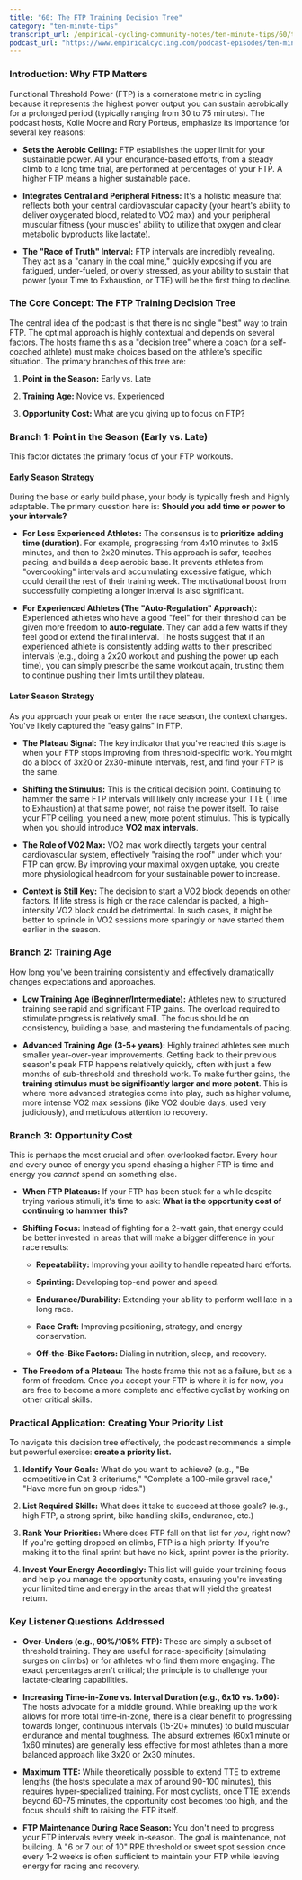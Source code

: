 ```yaml
---
title: "60: The FTP Training Decision Tree"
category: "ten-minute-tips"
transcript_url: /empirical-cycling-community-notes/ten-minute-tips/60/tmt60 ftp training decision tree (transcribed on 07-Aug-2025 11-15-17).txt
podcast_url: "https://www.empiricalcycling.com/podcast-episodes/ten-minute-tips-60-the-ftp-training-decision-tree"
---
```


### Introduction: Why FTP Matters

Functional Threshold Power (FTP) is a cornerstone metric in cycling because it represents the highest power output you can sustain aerobically for a prolonged period (typically ranging from 30 to 75 minutes). The podcast hosts, Kolie Moore and Rory Porteus, emphasize its importance for several key reasons:

-   **Sets the Aerobic Ceiling:** FTP establishes the upper limit for your sustainable power. All your endurance-based efforts, from a steady climb to a long time trial, are performed at percentages of your FTP. A higher FTP means a higher sustainable pace.
    
-   **Integrates Central and Peripheral Fitness:** It's a holistic measure that reflects both your central cardiovascular capacity (your heart's ability to deliver oxygenated blood, related to VO2 max) and your peripheral muscular fitness (your muscles' ability to utilize that oxygen and clear metabolic byproducts like lactate).
    
-   **The "Race of Truth" Interval:** FTP intervals are incredibly revealing. They act as a "canary in the coal mine," quickly exposing if you are fatigued, under-fueled, or overly stressed, as your ability to sustain that power (your Time to Exhaustion, or TTE) will be the first thing to decline.
    

### The Core Concept: The FTP Training Decision Tree

The central idea of the podcast is that there is no single "best" way to train FTP. The optimal approach is highly contextual and depends on several factors. The hosts frame this as a "decision tree" where a coach (or a self-coached athlete) must make choices based on the athlete's specific situation. The primary branches of this tree are:

1.  **Point in the Season:** Early vs. Late
    
2.  **Training Age:** Novice vs. Experienced
    
3.  **Opportunity Cost:** What are you giving up to focus on FTP?
    

### Branch 1: Point in the Season (Early vs. Late)

This factor dictates the primary focus of your FTP workouts.

#### **Early Season Strategy**

During the base or early build phase, your body is typically fresh and highly adaptable. The primary question here is: **Should you add time or power to your intervals?**

-   **For Less Experienced Athletes:** The consensus is to **prioritize adding time (duration)**. For example, progressing from 4x10 minutes to 3x15 minutes, and then to 2x20 minutes. This approach is safer, teaches pacing, and builds a deep aerobic base. It prevents athletes from "overcooking" intervals and accumulating excessive fatigue, which could derail the rest of their training week. The motivational boost from successfully completing a longer interval is also significant.
    
-   **For Experienced Athletes (The "Auto-Regulation" Approach):** Experienced athletes who have a good "feel" for their threshold can be given more freedom to **auto-regulate**. They can add a few watts if they feel good or extend the final interval. The hosts suggest that if an experienced athlete is consistently adding watts to their prescribed intervals (e.g., doing a 2x20 workout and pushing the power up each time), you can simply prescribe the same workout again, trusting them to continue pushing their limits until they plateau.
    

#### **Later Season Strategy**

As you approach your peak or enter the race season, the context changes. You've likely captured the "easy gains" in FTP.

-   **The Plateau Signal:** The key indicator that you've reached this stage is when your FTP stops improving from threshold-specific work. You might do a block of 3x20 or 2x30-minute intervals, rest, and find your FTP is the same.
    
-   **Shifting the Stimulus:** This is the critical decision point. Continuing to hammer the same FTP intervals will likely only increase your TTE (Time to Exhaustion) at that same power, not raise the power itself. To raise your FTP ceiling, you need a new, more potent stimulus. This is typically when you should introduce **VO2 max intervals**.
    
-   **The Role of VO2 Max:** VO2 max work directly targets your central cardiovascular system, effectively "raising the roof" under which your FTP can grow. By improving your maximal oxygen uptake, you create more physiological headroom for your sustainable power to increase.
    
-   **Context is Still Key:** The decision to start a VO2 block depends on other factors. If life stress is high or the race calendar is packed, a high-intensity VO2 block could be detrimental. In such cases, it might be better to sprinkle in VO2 sessions more sparingly or have started them earlier in the season.
    

### Branch 2: Training Age

How long you've been training consistently and effectively dramatically changes expectations and approaches.

-   **Low Training Age (Beginner/Intermediate):** Athletes new to structured training see rapid and significant FTP gains. The overload required to stimulate progress is relatively small. The focus should be on consistency, building a base, and mastering the fundamentals of pacing.
    
-   **Advanced Training Age (3-5+ years):** Highly trained athletes see much smaller year-over-year improvements. Getting back to their previous season's peak FTP happens relatively quickly, often with just a few months of sub-threshold and threshold work. To make further gains, the **training stimulus must be significantly larger and more potent**. This is where more advanced strategies come into play, such as higher volume, more intense VO2 max sessions (like VO2 double days, used very judiciously), and meticulous attention to recovery.
    

### Branch 3: Opportunity Cost

This is perhaps the most crucial and often overlooked factor. Every hour and every ounce of energy you spend chasing a higher FTP is time and energy you _cannot_ spend on something else.

-   **When FTP Plateaus:** If your FTP has been stuck for a while despite trying various stimuli, it's time to ask: **What is the opportunity cost of continuing to hammer this?**
    
-   **Shifting Focus:** Instead of fighting for a 2-watt gain, that energy could be better invested in areas that will make a bigger difference in your race results:
    
    -   **Repeatability:** Improving your ability to handle repeated hard efforts.
        
    -   **Sprinting:** Developing top-end power and speed.
        
    -   **Endurance/Durability:** Extending your ability to perform well late in a long race.
        
    -   **Race Craft:** Improving positioning, strategy, and energy conservation.
        
    -   **Off-the-Bike Factors:** Dialing in nutrition, sleep, and recovery.
        
-   **The Freedom of a Plateau:** The hosts frame this not as a failure, but as a form of freedom. Once you accept your FTP is where it is for now, you are free to become a more complete and effective cyclist by working on other critical skills.
    

### Practical Application: Creating Your Priority List

To navigate this decision tree effectively, the podcast recommends a simple but powerful exercise: **create a priority list.**

1.  **Identify Your Goals:** What do you want to achieve? (e.g., "Be competitive in Cat 3 criteriums," "Complete a 100-mile gravel race," "Have more fun on group rides.")
    
2.  **List Required Skills:** What does it take to succeed at those goals? (e.g., high FTP, a strong sprint, bike handling skills, endurance, etc.)
    
3.  **Rank Your Priorities:** Where does FTP fall on that list for _you_, right now? If you're getting dropped on climbs, FTP is a high priority. If you're making it to the final sprint but have no kick, sprint power is the priority.
    
4.  **Invest Your Energy Accordingly:** This list will guide your training focus and help you manage the opportunity costs, ensuring you're investing your limited time and energy in the areas that will yield the greatest return.
    

### Key Listener Questions Addressed

-   **Over-Unders (e.g., 90%/105% FTP):** These are simply a subset of threshold training. They are useful for race-specificity (simulating surges on climbs) or for athletes who find them more engaging. The exact percentages aren't critical; the principle is to challenge your lactate-clearing capabilities.
    
-   **Increasing Time-in-Zone vs. Interval Duration (e.g., 6x10 vs. 1x60):** The hosts advocate for a middle ground. While breaking up the work allows for more total time-in-zone, there is a clear benefit to progressing towards longer, continuous intervals (15-20+ minutes) to build muscular endurance and mental toughness. The absurd extremes (60x1 minute or 1x60 minutes) are generally less effective for most athletes than a more balanced approach like 3x20 or 2x30 minutes.
    
-   **Maximum TTE:** While theoretically possible to extend TTE to extreme lengths (the hosts speculate a max of around 90-100 minutes), this requires hyper-specialized training. For most cyclists, once TTE extends beyond 60-75 minutes, the opportunity cost becomes too high, and the focus should shift to raising the FTP itself.
    
-   **FTP Maintenance During Race Season:** You don't need to progress your FTP intervals every week in-season. The goal is maintenance, not building. A "6 or 7 out of 10" RPE threshold or sweet spot session once every 1-2 weeks is often sufficient to maintain your FTP while leaving energy for racing and recovery.